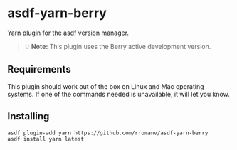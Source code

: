 # asdf-yarn-berry

Yarn plugin for the [asdf][1] version manager.

> 💡 **Note:** This plugin uses the Berry active development version.

## Requirements

This plugin should work out of the box on Linux and Mac operating systems.
If one of the commands needed is unavailable, it will let you know.

## Installing

```bash
asdf plugin-add yarn https://github.com/rromanv/asdf-yarn-berry
asdf install yarn latest
```

[1]: https://asdf-vm.com/
